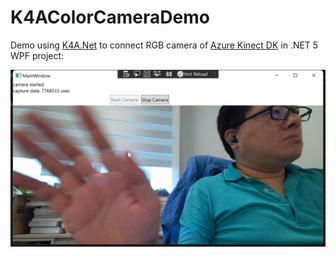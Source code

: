 # K4AColorCameraDemo

Demo using [K4A.Net](https://github.com/bibigone/k4a.net) to connect RGB camera of [Azure Kinect DK](https://azure.microsoft.com/en-us/services/kinect-dk/) in .NET 5 WPF project:

![screen shot](./pics/screenshot.png)